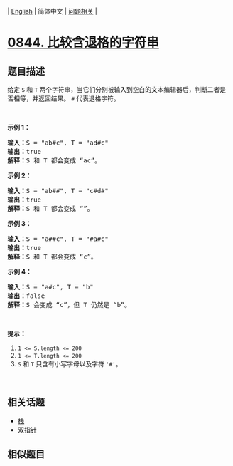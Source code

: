 
| [English](README_EN.md) | 简体中文 | [问题相关](QUESTION.md) |
# [0844. 比较含退格的字符串](https://leetcode-cn.com/problems/backspace-string-compare/)
## 题目描述
<p>给定 <code>S</code> 和 <code>T</code> 两个字符串，当它们分别被输入到空白的文本编辑器后，判断二者是否相等，并返回结果。 <code>#</code> 代表退格字符。</p>

<p>&nbsp;</p>

<p><strong>示例 1：</strong></p>

<pre><strong>输入：</strong>S = &quot;ab#c&quot;, T = &quot;ad#c&quot;
<strong>输出：</strong>true
<strong>解释：</strong>S 和 T 都会变成 &ldquo;ac&rdquo;。
</pre>

<p><strong>示例 2：</strong></p>

<pre><strong>输入：</strong>S = &quot;ab##&quot;, T = &quot;c#d#&quot;
<strong>输出：</strong>true
<strong>解释：</strong>S 和 T 都会变成 &ldquo;&rdquo;。
</pre>

<p><strong>示例 3：</strong></p>

<pre><strong>输入：</strong>S = &quot;a##c&quot;, T = &quot;#a#c&quot;
<strong>输出：</strong>true
<strong>解释：</strong>S 和 T 都会变成 &ldquo;c&rdquo;。
</pre>

<p><strong>示例 4：</strong></p>

<pre><strong>输入：</strong>S = &quot;a#c&quot;, T = &quot;b&quot;
<strong>输出：</strong>false
<strong>解释：</strong>S 会变成 &ldquo;c&rdquo;，但 T 仍然是 &ldquo;b&rdquo;。</pre>

<p>&nbsp;</p>

<p><strong>提示：</strong></p>

<ol>
	<li><code>1 &lt;= S.length &lt;= 200</code></li>
	<li><code>1 &lt;= T.length &lt;= 200</code></li>
	<li><code>S</code> 和 <code>T</code> 只含有小写字母以及字符 <code>&#39;#&#39;</code>。</li>
</ol>

<p>&nbsp;</p>

## 相关话题
- [栈](https://leetcode-cn.com/tag/stack)
- [双指针](https://leetcode-cn.com/tag/two-pointers)
## 相似题目

